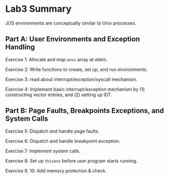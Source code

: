 # Lab3 Summary

JOS environments are conceptually similar to Unix processes. 



## Part A: User Environments and Exception Handling

Exercise 1: Allocate and map `envs` array at `UENVS`. 

Exercise 2: Write functions to create, set up, and run environments.

Exercise 3: read about interrupt/exception/syscall mechanism.

Exercise 4: Implement basic interrupt/exception mechanism by (1) constructing vector entries, and (2) setting up IDT.



## Part B: Page Faults, Breakpoints Exceptions, and System Calls

Exercise 5: Dispatch and handle page faults.

Exercise 6: Dispatch and handle breakpoint exception.

Exercise 7: Implement system calls.

Exercise 8: Set up `thisenv` before user program starts running.

Exercise 9, 10: Add memory protection & check.